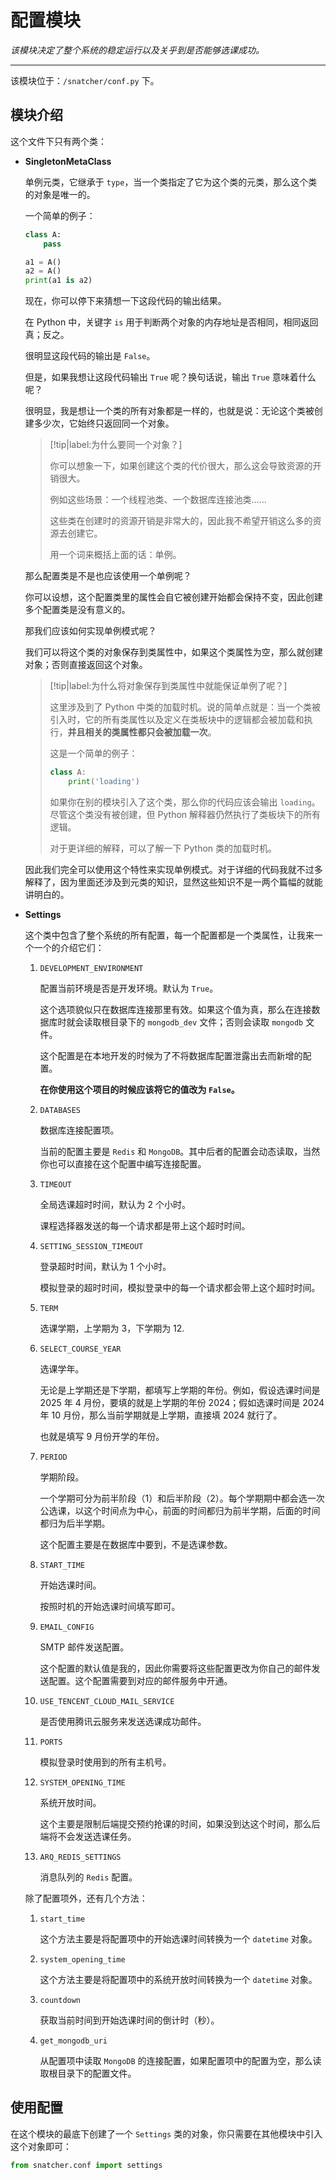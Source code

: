 # 配置模块

*该模块决定了整个系统的稳定运行以及关乎到是否能够选课成功。*

---

该模块位于：`/snatcher/conf.py` 下。

## 模块介绍

这个文件下只有两个类：

- **SingletonMetaClass**

  单例元类，它继承于 `type`，当一个类指定了它为这个类的元类，那么这个类的对象是唯一的。

  一个简单的例子：

  ```python
  class A:
      pass
  
  a1 = A()
  a2 = A()
  print(a1 is a2)
  ```

  现在，你可以停下来猜想一下这段代码的输出结果。

  在 Python 中，关键字 `is` 用于判断两个对象的内存地址是否相同，相同返回真；反之。

  很明显这段代码的输出是 `False`。

  但是，如果我想让这段代码输出 `True` 呢？换句话说，输出 `True` 意味着什么呢？

  很明显，我是想让一个类的所有对象都是一样的，也就是说：无论这个类被创建多少次，它始终只返回同一个对象。

  > [!tip|label:为什么要同一个对象？]
  >
  > 你可以想象一下，如果创建这个类的代价很大，那么这会导致资源的开销很大。
  >
  > 例如这些场景：一个线程池类、一个数据库连接池类……
  >
  > 这些类在创建时的资源开销是非常大的，因此我不希望开销这么多的资源去创建它。
  >
  > 用一个词来概括上面的话：单例。

  那么配置类是不是也应该使用一个单例呢？

  你可以设想，这个配置类里的属性会自它被创建开始都会保持不变，因此创建多个配置类是没有意义的。

  那我们应该如何实现单例模式呢？

  我们可以将这个类的对象保存到类属性中，如果这个类属性为空，那么就创建对象；否则直接返回这个对象。

  > [!tip|label:为什么将对象保存到类属性中就能保证单例了呢？]
  >
  > 这里涉及到了 Python 中类的加载时机。说的简单点就是：当一个类被引入时，它的所有类属性以及定义在类板块中的逻辑都会被加载和执行，**并且相关的类属性都只会被加载一次**。
  >
  > 这是一个简单的例子：
  >
  > ```python
  > class A:
  >     print('loading')
  > ```
  >
  > 如果你在别的模块引入了这个类，那么你的代码应该会输出 `loading`。尽管这个类没有被创建，但 Python 解释器仍然执行了类板块下的所有逻辑。
  >
  > 对于更详细的解释，可以了解一下 Python 类的加载时机。

  因此我们完全可以使用这个特性来实现单例模式。对于详细的代码我就不过多解释了，因为里面还涉及到元类的知识，显然这些知识不是一两个篇幅的就能讲明白的。

- **Settings**

  这个类中包含了整个系统的所有配置，每一个配置都是一个类属性，让我来一个一个的介绍它们：
  
  1. `DEVELOPMENT_ENVIRONMENT`
  
     配置当前环境是否是开发环境。默认为 `True`。
  
     这个选项貌似只在数据库连接那里有效。如果这个值为真，那么在连接数据库时就会读取根目录下的 `mongodb_dev` 文件；否则会读取 `mongodb` 文件。
  
     这个配置是在本地开发的时候为了不将数据库配置泄露出去而新增的配置。
  
     **在你使用这个项目的时候应该将它的值改为 `False`。**
  
  2. `DATABASES`
  
     数据库连接配置项。
  
     当前的配置主要是 `Redis` 和 `MongoDB`。其中后者的配置会动态读取，当然你也可以直接在这个配置中编写连接配置。
  
  3. `TIMEOUT`
  
     全局选课超时时间，默认为 2 个小时。
  
     课程选择器发送的每一个请求都是带上这个超时时间。
  
  4. `SETTING_SESSION_TIMEOUT`
  
     登录超时时间，默认为 1 个小时。
  
     模拟登录的超时时间，模拟登录中的每一个请求都会带上这个超时时间。
  
  5. `TERM`
  
     选课学期，上学期为 3，下学期为 12.
  
  6. `SELECT_COURSE_YEAR`
  
     选课学年。
  
     无论是上学期还是下学期，都填写上学期的年份。例如，假设选课时间是 2025 年 4 月份，要填的就是上学期的年份 2024；假如选课时间是 2024 年 10 月份，那么当前学期就是上学期，直接填 2024 就行了。
  
     也就是填写 9 月份开学的年份。
  
  7. `PERIOD`
  
     学期阶段。
  
     一个学期可分为前半阶段（1）和后半阶段（2）。每个学期期中都会选一次公选课，以这个时间点为中心，前面的时间都归为前半学期，后面的时间都归为后半学期。
  
     这个配置主要是在数据库中要到，不是选课参数。
  
  8. `START_TIME`
  
     开始选课时间。
  
     按照时机的开始选课时间填写即可。
  
  9. `EMAIL_CONFIG`
  
     SMTP 邮件发送配置。
  
     这个配置的默认值是我的，因此你需要将这些配置更改为你自己的邮件发送配置。这个配置需要到对应的邮件服务中开通。
  
  10. `USE_TENCENT_CLOUD_MAIL_SERVICE`
  
      是否使用腾讯云服务来发送选课成功邮件。
  
  11. `PORTS`
  
      模拟登录时使用到的所有主机号。
  
  12. `SYSTEM_OPENING_TIME`
  
      系统开放时间。
  
      这个主要是限制后端提交预约抢课的时间，如果没到达这个时间，那么后端将不会发送选课任务。
  
  13. `ARQ_REDIS_SETTINGS`
  
      消息队列的 `Redis` 配置。
  
  除了配置项外，还有几个方法：
  
  1. `start_time`
  
     这个方法主要是将配置项中的开始选课时间转换为一个 `datetime` 对象。
  
  2. `system_opening_time`
  
     这个方法主要是将配置项中的系统开放时间转换为一个 `datetime` 对象。
  
  3. `countdown`
  
     获取当前时间到开始选课时间的倒计时（秒）。
  
  4. `get_mongodb_uri`
  
     从配置项中读取 `MongoDB` 的连接配置，如果配置项中的配置为空，那么读取根目录下的配置文件。

## 使用配置

在这个模块的最底下创建了一个 `Settings` 类的对象，你只需要在其他模块中引入这个对象即可：

```python
from snatcher.conf import settings
```